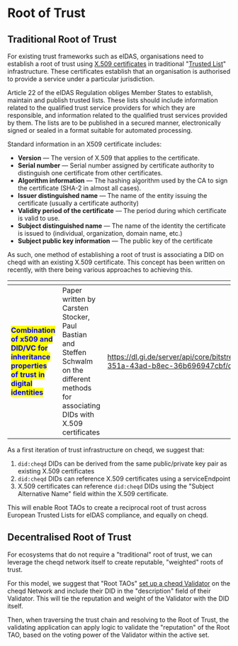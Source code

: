 # Root of Trust

## Traditional Root of Trust

For existing trust frameworks such as eIDAS, organisations need to establish a root of trust using [X.509 certificates](https://www.sectigo.com/resource-library/what-is-x509-certificate) in traditional "[Trusted List](https://digital-strategy.ec.europa.eu/en/policies/eu-trusted-lists)" infrastructure. These certificates establish that an organisation is authorised to provide a service under a particular jurisdiction.&#x20;

Article 22 of the eIDAS Regulation obliges Member States to establish, maintain and publish trusted lists. These lists should include information related to the qualified trust service providers for which they are responsible, and information related to the qualified trust services provided by them. The lists are to be published in a secured manner, electronically signed or sealed in a format suitable for automated processing.

Standard information in an X509 certificate includes:

* **Version** — The version of X.509 that applies to the certificate.
* **Serial number** — Serial number assigned by certificate authority to distinguish one certificate from other certificates.
* **Algorithm information** — The hashing algorithm used by the CA to sign the certificate (SHA-2 in almost all cases).
* **Issuer distinguished name** — The name of the entity issuing the certificate (usually a certificate authority)
* **Validity period of the certificate** — The period during which certificate is valid to use.
* **Subject distinguished name** — The name of the identity the certificate is issued to (individual, organization, domain name, etc.)
* **Subject public key information** — The public key of the certificate

As such, one method of establishing a root of trust is associating a DID on cheqd with an existing X.509 certificate. This concept has been written on recently, with there being various approaches to achieving this.

<table data-card-size="large" data-view="cards"><thead><tr><th></th><th></th><th data-hidden data-card-target data-type="content-ref"></th></tr></thead><tbody><tr><td><mark style="color:blue;"><strong>Combination of x509 and DID/VC for inheritance properties of trust in digital identities</strong></mark></td><td>Paper written by Carsten Stocker, Paul Bastian and Steffen Schwalm on the different methods for associating DIDs with X.509 certificates</td><td><a href="https://dl.gi.de/server/api/core/bitstreams/a733c999-351a-43ad-b8ec-36b696947cbf/content">https://dl.gi.de/server/api/core/bitstreams/a733c999-351a-43ad-b8ec-36b696947cbf/content</a></td></tr></tbody></table>

As a first iteration of trust infrastructure on cheqd, we suggest that:

1. `did:cheqd` DIDs can be derived from the same public/private key pair as existing X.509 certificates
2. `did:cheqd` DIDs can reference X.509 certificates using a serviceEndpoint
3. X.509 certificates can reference `did:cheqd` DIDs using the "Subject Alternative Name" field within the X.509 certificate.

This will enable Root TAOs to create a reciprocal root of trust across European Trusted Lists for eIDAS compliance, and equally on cheqd.&#x20;

## Decentralised Root of Trust

For ecosystems that do not require a "traditional" root of trust, we can leverage the cheqd network itself to create reputable, "weighted" roots of trust.

For this model, we suggest that "Root TAOs" [set up a cheqd Validator](https://docs.cheqd.io/node/getting-started/setup-and-configure) on the cheqd Network and include their DID in the "description" field of their Validator. This will tie the reputation and weight of the Validator with the DID itself.

Then, when traversing the trust chain and resolving to the Root of Trust, the validating application can apply logic to validate the "reputation" of the Root TAO, based on the voting power of the Validator within the active set.&#x20;
